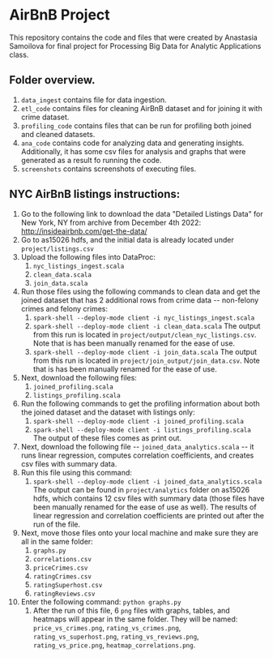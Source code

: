 # AirBnB Project

This repository contains the code and files that were created by Anastasia Samoilova for final project for Processing Big Data for Analytic Applications class. 


## Folder overview.
1. `data_ingest` contains file for data ingestion. 
2. `etl_code` contains files for cleaning AirBnB dataset and for joining it with crime dataset. 
3. `profiling_code` contains files that can be run for profiling both joined and cleaned datasets. 
4. `ana_code` contains code for analyzing data and generating insights. Additionally, it has some csv files for analysis and graphs that were generated as a result fo running the code. 
5. `screenshots` contains screenshots of executing files. 


## NYC AirBnB listings instructions:
1. Go to the following link to download the data "Detailed Listings Data" for New York, NY from archive from December 4th 2022: http://insideairbnb.com/get-the-data/
2. Go to as15026 hdfs, and the initial data is already located under `project/listings.csv`
3. Upload the following files into DataProc: 
    1. `nyc_listings_ingest.scala`
    2. `clean_data.scala`
    3. `join_data.scala`
4. Run those files using the following commands to clean data and get the joined dataset that has 2 additional rows from crime data -- non-felony crimes and felony crimes: 
    1. `spark-shell --deploy-mode client -i nyc_listings_ingest.scala`
    2. `spark-shell --deploy-mode client -i clean_data.scala`
    The output from this run is located in `project/output/clean_nyc_listings.csv`. Note that is has been manually renamed for the ease of use. 
    3. `spark-shell --deploy-mode client -i join_data.scala`
    The output from this run is located in `project/join_output/join_data.csv`. Note that is has been manually renamed for the ease of use.
5. Next, download the following files: 
    1. `joined_profiling.scala`
    2. `listings_profiling.scala`
6. Run the following commands to get the profiling information about both the joined dataset and the dataset with listings only:
    1. `spark-shell --deploy-mode client -i joined_profiling.scala`
    2. `spark-shell --deploy-mode client -i listings_profiling.scala`
    The output of these files comes as print out. 
7. Next, download the following file --  `joined_data_analytics.scala` -- it runs linear regression, computes correlation coefficients, and creates csv files with summary data. 
8. Run this file using this command: 
    1. `spark-shell --deploy-mode client -i joined_data_analytics.scala`
    The output can be found in `project/analytics` folder on as15026 hdfs, which contains 12 csv files with summary data (those files have been manually renamed for the ease of use as well). The results of linear regression and correlation coefficients are printed out after the run of the file. 
9. Next, move those files onto your local machine and make sure they are all in the same folder: 
    1. `graphs.py`
    2. `correlations.csv`
    3. `priceCrimes.csv`
    4. `ratingCrimes.csv`
    5. `ratingSuperhost.csv`
    6. `ratingReviews.csv`
10. Enter the following command: `python graphs.py`
    1. After the run of this file, 6 `png` files with graphs, tables, and heatmaps will appear in the same folder. They will be named: 
    `price_vs_crimes.png`, `rating_vs_crimes.png`, `rating_vs_superhost.png`, `rating_vs_reviews.png`, `rating_vs_price.png`, `heatmap_correlations.png`. 
